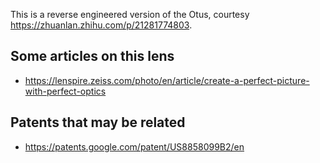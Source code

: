 This is a reverse engineered version of the Otus, courtesy https://zhuanlan.zhihu.com/p/21281774803.

## Some articles on this lens

* https://lenspire.zeiss.com/photo/en/article/create-a-perfect-picture-with-perfect-optics

## Patents that may be related

* https://patents.google.com/patent/US8858099B2/en